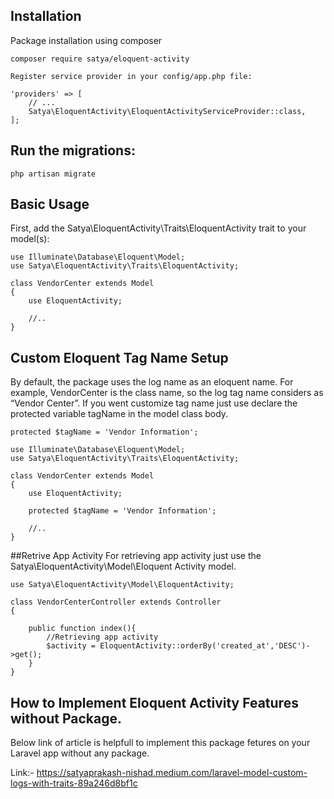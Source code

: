 ## Installation
Package installation using composer
```
composer require satya/eloquent-activity
```
```
Register service provider in your config/app.php file:
```
```
'providers' => [
    // ...
    Satya\EloquentActivity\EloquentActivityServiceProvider::class,
];
```

## Run the migrations:
```
php artisan migrate
```

## Basic Usage
First, add the Satya\EloquentActivity\Traits\EloquentActivity trait to your model(s):
```
use Illuminate\Database\Eloquent\Model;
use Satya\EloquentActivity\Traits\EloquentActivity;

class VendorCenter extends Model
{
    use EloquentActivity;

    //..
}
```

## Custom Eloquent Tag Name Setup
By default, the package uses the log name as an eloquent name. For example, VendorCenter is the class name, so the log tag name considers as “Vendor Center”. If you went customize tag name just use declare the protected variable tagName in the model class body.

```
protected $tagName = 'Vendor Information';
```

```
use Illuminate\Database\Eloquent\Model;
use Satya\EloquentActivity\Traits\EloquentActivity;

class VendorCenter extends Model
{
    use EloquentActivity;
    
    protected $tagName = 'Vendor Information';

    //..
}
```

##Retrive App Activity
For retrieving app activity just use the Satya\EloquentActivity\Model\Eloquent Activity model.

```
use Satya\EloquentActivity\Model\EloquentActivity;

class VendorCenterController extends Controller
{
    
    public function index(){
        //Retrieving app activity
        $activity = EloquentActivity::orderBy('created_at','DESC')->get();
    }
}
```


## How to Implement Eloquent Activity Features without Package.
Below link of article is helpfull to implement this package fetures on your Laravel app without any package.

Link:- https://satyaprakash-nishad.medium.com/laravel-model-custom-logs-with-traits-89a246d8bf1c
